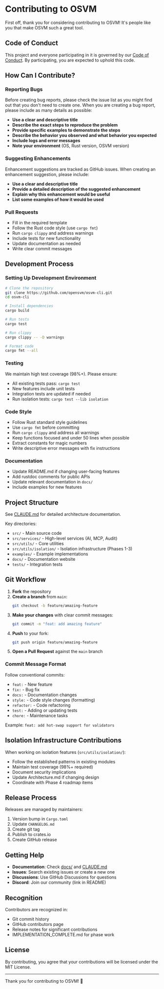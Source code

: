 # Contributing to OSVM

First off, thank you for considering contributing to OSVM! It's people like you that make OSVM such a great tool.

## Code of Conduct

This project and everyone participating in it is governed by our [Code of Conduct](CODE_OF_CONDUCT.md). By participating, you are expected to uphold this code.

## How Can I Contribute?

### Reporting Bugs

Before creating bug reports, please check the issue list as you might find out that you don't need to create one. When you are creating a bug report, please include as many details as possible:

* **Use a clear and descriptive title**
* **Describe the exact steps to reproduce the problem**
* **Provide specific examples to demonstrate the steps**
* **Describe the behavior you observed and what behavior you expected**
* **Include logs and error messages**
* **Note your environment** (OS, Rust version, OSVM version)

### Suggesting Enhancements

Enhancement suggestions are tracked as GitHub issues. When creating an enhancement suggestion, please include:

* **Use a clear and descriptive title**
* **Provide a detailed description of the suggested enhancement**
* **Explain why this enhancement would be useful**
* **List some examples of how it would be used**

### Pull Requests

* Fill in the required template
* Follow the Rust code style (use `cargo fmt`)
* Run `cargo clippy` and address warnings
* Include tests for new functionality
* Update documentation as needed
* Write clear commit messages

## Development Process

### Setting Up Development Environment

```bash
# Clone the repository
git clone https://github.com/opensvm/osvm-cli.git
cd osvm-cli

# Install dependencies
cargo build

# Run tests
cargo test

# Run clippy
cargo clippy -- -D warnings

# Format code
cargo fmt --all
```

### Testing

We maintain high test coverage (98%+). Please ensure:

* All existing tests pass: `cargo test`
* New features include unit tests
* Integration tests are updated if needed
* Run isolation tests: `cargo test --lib isolation`

### Code Style

* Follow Rust standard style guidelines
* Use `cargo fmt` before committing
* Run `cargo clippy` and address all warnings
* Keep functions focused and under 50 lines when possible
* Extract constants for magic numbers
* Write descriptive error messages with fix instructions

### Documentation

* Update README.md if changing user-facing features
* Add rustdoc comments for public APIs
* Update relevant documentation in `docs/`
* Include examples for new features

## Project Structure

See [CLAUDE.md](CLAUDE.md) for detailed architecture documentation.

Key directories:
* `src/` - Main source code
* `src/services/` - High-level services (AI, MCP, Audit)
* `src/utils/` - Core utilities
* `src/utils/isolation/` - Isolation infrastructure (Phases 1-3)
* `examples/` - Example implementations
* `docs/` - Documentation website
* `tests/` - Integration tests

## Git Workflow

1. **Fork** the repository
2. **Create a branch** from `main`:
   ```bash
   git checkout -b feature/amazing-feature
   ```
3. **Make your changes** with clear commit messages:
   ```bash
   git commit -m "feat: add amazing feature"
   ```
4. **Push** to your fork:
   ```bash
   git push origin feature/amazing-feature
   ```
5. **Open a Pull Request** against the `main` branch

### Commit Message Format

Follow conventional commits:

* `feat:` - New feature
* `fix:` - Bug fix
* `docs:` - Documentation changes
* `style:` - Code style changes (formatting)
* `refactor:` - Code refactoring
* `test:` - Adding or updating tests
* `chore:` - Maintenance tasks

Example: `feat: add hot-swap support for validators`

## Isolation Infrastructure Contributions

When working on isolation features (`src/utils/isolation/`):

* Follow the established patterns in existing modules
* Maintain test coverage (98%+ required)
* Document security implications
* Update Architecture.md if changing design
* Coordinate with Phase 4 roadmap items

## Release Process

Releases are managed by maintainers:

1. Version bump in `Cargo.toml`
2. Update `CHANGELOG.md`
3. Create git tag
4. Publish to crates.io
5. Create GitHub release

## Getting Help

* **Documentation**: Check [docs/](docs/) and [CLAUDE.md](CLAUDE.md)
* **Issues**: Search existing issues or create a new one
* **Discussions**: Use GitHub Discussions for questions
* **Discord**: Join our community (link in README)

## Recognition

Contributors are recognized in:
* Git commit history
* GitHub contributors page
* Release notes for significant contributions
* IMPLEMENTATION_COMPLETE.md for phase work

## License

By contributing, you agree that your contributions will be licensed under the MIT License.

---

Thank you for contributing to OSVM! 🚀